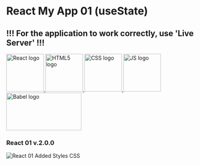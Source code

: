 ﻿# React My App 01 (useState)

## !!! For the application to work correctly, use 'Live Server' !!!

<div class="logos">
  <span class="React">
    <a href="https://react.dev/">
      <img
        src="https://github.com/AndriiKot/___Icons__and__Links___/blob/main/icons/react-2.svg"
        alt="React logo"
        width="100"
        height="100"
      />
    </a>
  </span>

  <span class="HTML5">
    <a href="https://html.spec.whatwg.org/multipage/">
      <img
        src="https://github.com/AndriiKot/___Icons__and__Links___/blob/main/icons/html-1.svg"
        alt="HTML5 logo"
        width="100"
        height="100"
      />
    </a>
  </span>

  <span class="CSS">
    <a href="https://www.w3.org/Style/CSS/Overview.en.html">
      <img
        src="https://github.com/AndriiKot/___Icons__and__Links___/blob/main/icons/css-3.svg"
        alt="CSS logo"
        width="100"
        height="100"
      />
    </a>
  </span>

  <span class="JS">
    <a href="https://tc39.es/ecma262/">
      <img
        src="https://github.com/AndriiKot/___Icons__and__Links___/blob/main/icons/javascript-1.svg"
        alt="JS logo"
        width="100"
        height="100"
      />
    </a>
  </span> 
  
  <span class="Babel">
    <a href="https://babeljs.io/">
      <img
        src="https://github.com/AndriiKot/___Icons__and__Links___/blob/main/icons/babel-10.svg"
        alt="Babel logo"
        width="200"
        height="100"
      />
    </a>
  </span>

</div>

### React 01 v.2.0.0
![React 01 Added Styles CSS](https://github.com/AndriiKot/React_only__01/blob/main/__demo__/images/_react_01_.png)

